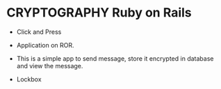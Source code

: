 # CRYPTOGRAPHY Ruby on Rails

* Click and Press
* Application on ROR.

* This is a simple app to send message, store it encrypted in database and view the message.
* Lockbox